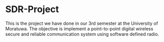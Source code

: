 # SDR-Project
This is the project we have done in our 3rd semester at the University of Moratuwa. The objective is implement a point-to-point digital wireless secure and reliable communication system using software defined radio.
